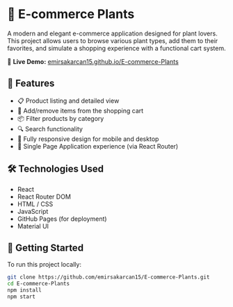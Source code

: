 # 🌿 E-commerce Plants

A modern and elegant e-commerce application designed for plant lovers. This project allows users to browse various plant types, add them to their favorites, and simulate a shopping experience with a functional cart system.

🔗 **Live Demo:** [emirsakarcan15.github.io/E-commerce-Plants](https://emirsakarcan15.github.io/E-commerce-Plants/#/)

## 🚀 Features

- 📋 Product listing and detailed view
- 🛒 Add/remove items from the shopping cart
- 📦 Filter products by category
- 🔍 Search functionality
- 📱 Fully responsive design for mobile and desktop
- 🔄 Single Page Application experience (via React Router)

## 🛠️ Technologies Used

- React
- React Router DOM
- HTML / CSS
- JavaScript
- GitHub Pages (for deployment)
- Material UI

## 🧪 Getting Started

To run this project locally:

```bash
git clone https://github.com/emirsakarcan15/E-commerce-Plants.git
cd E-commerce-Plants
npm install
npm start
